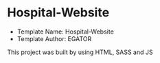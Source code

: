 # Hospital-Website

* Template Name: Hospital-Website
* Template Author: EGATOR

This project was built by using HTML, SASS and JS

